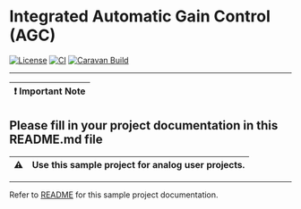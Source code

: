 # Integrated Automatic Gain Control (AGC)

[![License](https://img.shields.io/badge/License-Apache%202.0-blue.svg)](https://opensource.org/licenses/Apache-2.0) [![CI](https://github.com/ryanrocket/caravel_automatic_gain_control/actions/workflows/user_project_ci.yml/badge.svg)](https://github.com/ryanrocket/caravel_automatic_gain_control/actions/workflows/user_project_ci.yml) [![Caravan Build](https://github.com/ryanrocket/caravel_automatic_gain_control/actions/workflows/caravan_build.yml/badge.svg)](https://github.com/ryanrocket/caravel_automatic_gain_control/actions/workflows/caravan_build.yml)

---

| :exclamation: Important Note            |
|-----------------------------------------|

## Please fill in your project documentation in this README.md file 


:warning: | Use this sample project for analog user projects. 
:---: | :---

---

Refer to [README](docs/source/index.rst) for this sample project documentation. 
